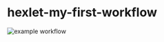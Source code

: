 # hexlet-my-first-workflow

![example workflow](https://github.com/EdgeToLife/hexlet-my-first-workflow/.github/workflows/hello-world/badge.svg)
